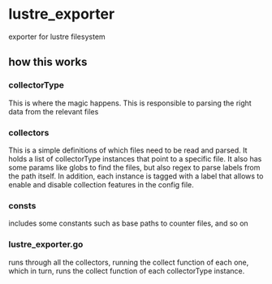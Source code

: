 # lustre_exporter
exporter for lustre filesystem

## how this works
### collectorType
This is where the magic happens.
This is responsible to parsing the right data from the relevant files

### collectors
This is a simple definitions of which files need to be read and parsed. 
It holds a list of collectorType instances that point to a specific file.
It also has some params like globs to find the files, but also regex to parse labels from the path itself.
In addition, each instance is tagged with a label that allows to enable and disable collection features in the config file.

### consts
includes some constants such as base paths to counter files, and so on

### lustre_exporter.go
runs through all the collectors, running the collect function of each one, which in turn, runs the collect function of each collectorType instance.
